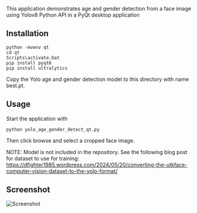 This application demonstrates age and gender detection from a face image using Yolov8 Python API in a PyQt desktop application

## Installation

```
python -mvenv qt
cd qt
Scripts\activate.bat
pip install pyqt6
pip install ultralytics
```

Copy the Yolo age and gender detection model to this directory with name best.pt.

## Usage

Start the application with

```python yolo_age_gender_detect_qt.py```

Then click browse and select a cropped face image.

NOTE: Model is not included in the repository. See the following blog post for dataset to use for training:
https://dfighter1985.wordpress.com/2024/05/20/converting-the-utkface-computer-vision-dataset-to-the-yolo-format/


## Screenshot

![Screenshot](https://dfighter1985.wordpress.com/wp-content/uploads/2024/05/20240520_000038478.jpg)

